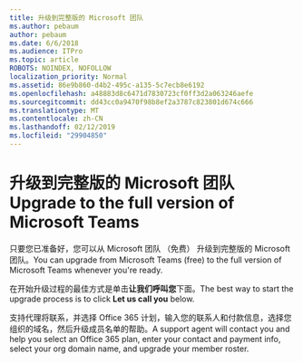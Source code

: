 ```yaml
---
title: 升级到完整版的 Microsoft 团队
ms.author: pebaum
author: pebaum
ms.date: 6/6/2018
ms.audience: ITPro
ms.topic: article
ROBOTS: NOINDEX, NOFOLLOW
localization_priority: Normal
ms.assetid: 86e9b860-d4b2-495c-a135-5c7ecb8e6192
ms.openlocfilehash: a48883d8c6471d7830723cf0ff3d2a063246aefe
ms.sourcegitcommit: dd43cc0a9470f98b8ef2a3787c823801d674c666
ms.translationtype: MT
ms.contentlocale: zh-CN
ms.lasthandoff: 02/12/2019
ms.locfileid: "29904850"
---
```

# <a name="upgrade-to-the-full-version-of-microsoft-teams"></a><span data-ttu-id="51eb9-102">升级到完整版的 Microsoft 团队</span><span class="sxs-lookup"><span data-stu-id="51eb9-102">Upgrade to the full version of Microsoft Teams</span></span>

<span data-ttu-id="51eb9-103">只要您已准备好，您可以从 Microsoft 团队 （免费） 升级到完整版的 Microsoft 团队。</span><span class="sxs-lookup"><span data-stu-id="51eb9-103">You can upgrade from Microsoft Teams (free) to the full version of Microsoft Teams whenever you're ready.</span></span>
  
<span data-ttu-id="51eb9-104">在开始升级过程的最佳方式是单击**让我们呼叫您**下面。</span><span class="sxs-lookup"><span data-stu-id="51eb9-104">The best way to start the upgrade process is to click **Let us call you** below.</span></span> 
  
<span data-ttu-id="51eb9-105">支持代理将联系，并选择 Office 365 计划，输入您的联系人和付款信息，选择您组织的域名，然后升级成员名单的帮助。</span><span class="sxs-lookup"><span data-stu-id="51eb9-105">A support agent will contact you and help you select an Office 365 plan, enter your contact and payment info, select your org domain name, and upgrade your member roster.</span></span>
  

